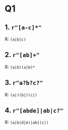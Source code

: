 # Q1

## 1. `r"[a-c]*"`

  R:  `(a|b|c)`


## 2. `r"[ab]+"`

  R:  `(a|b)(a|b)*`


## 3. `r"a?b?c?"`

  R:  `(a|)(b|)(c|)`


## 4. `r"[abde]|ab|c?"`

  R:  `(a|b|d|e)|ab|(c|)`
